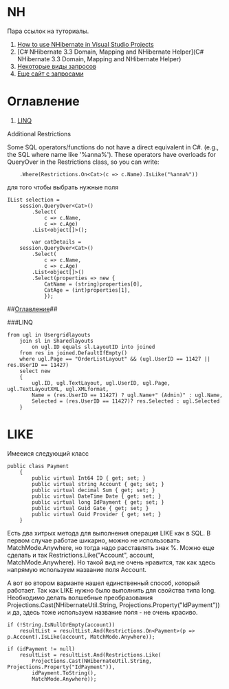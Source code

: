 NH
==

Пара ссылок на туториалы. 

1. [How to use NHibernate in Visual Studio Projects ](http://www.youtube.com/watch?v=FkmFI736wMU)
2. [C# NHibernate 3.3 Domain, Mapping and NHibernate Helper](C# NHibernate 3.3 Domain, Mapping and NHibernate Helper)
3. [Некоторые виды запросов](http://www.martinwilley.com/net/code/nhibernate/query.html)
4. [Еще сайт с запросами](http://nhibernate.info/blog/2009/12/17/queryover-in-nh-3-0.html)

<a name='ogl'>Оглавление</a>
===

1. [LINQ](#linq)

Additional Restrictions

Some SQL operators/functions do not have a direct equivalent in C#. (e.g., the SQL where name like '%anna%'). These operators have overloads for QueryOver in the Restrictions class, so you can write:

        .Where(Restrictions.On<Cat>(c => c.Name).IsLike("%anna%"))
        
        

для того чтобы выбрать нужные поля

```
IList selection =
    session.QueryOver<Cat>()
        .Select(
            c => c.Name,
            c => c.Age)
        .List<object[]>();
        
        var catDetails =
    session.QueryOver<Cat>()
        .Select(
            c => c.Name,
            c => c.Age)
        .List<object[]>()
        .Select(properties => new {
            CatName = (string)properties[0],
            CatAge = (int)properties[1],
            });
```

##[Оглавление](#ogl)##

###<a name='linq'>LINQ</a>


```
from ugl in Usergridlayouts
    join sl in Sharedlayouts
        on ugl.ID equals sl.LayoutID into joined
	from res in joined.DefaultIfEmpty()
    where ugl.Page == "OrderListLayout" && (ugl.UserID == 11427 || res.UserID == 11427)
    select new
	{
		ugl.ID, ugl.TextLayout, ugl.UserID, ugl.Page, ugl.TextLayoutXML, ugl.XMLformat,
		Name = (res.UserID == 11427) ? ugl.Name+" (Admin)" : ugl.Name, 
		Selected = (res.UserID == 11427)? res.Selected : ugl.Selected 
	}
```
	
	
LIKE 
====

Имееися следующий класс

```
public class Payment
	{
		public virtual Int64 ID { get; set; }
		public virtual string Account { get; set; }
		public virtual decimal Sum { get; set; }
		public virtual DateTime Date { get; set; }
		public virtual long IdPayment { get; set; }
		public virtual Guid Gate { get; set; }
		public virtual Guid Provider { get; set; }
	}
```

Есть два хитрых метода для выполнения операция LIKE как в SQL. В первом случае работае шикарно, можно не использовать MatchMode.Anywhere, но тогда надо расставлять знак %.
Можно еще сделать и так Restrictions.Like("Account", account,  MatchMode.Anywhere). Но такой вид не очень нравится, так как здесь напрямую используем название поля Account. 

А вот во втором варианте нашел единственный способ, который работает. Так как LIKE нужно было выполнить для свойства типа long. Необходимо делать волшебные преобразования Projections.Cast(NHibernateUtil.String, Projections.Property("IdPayment")) и да, здесь тоже используем название поля - не очень красиво. 

```
if (!String.IsNullOrEmpty(account))
	resultList = resultList.And(Restrictions.On<Payment>(p => p.Account).IsLike(account, MatchMode.Anywhere));

if (idPayment != null)
	resultList = resultList.And(Restrictions.Like(
		Projections.Cast(NHibernateUtil.String, Projections.Property("IdPayment")), 
		idPayment.ToString(), 
		MatchMode.Anywhere));
```
